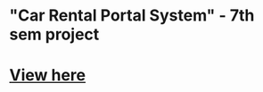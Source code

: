 # "Car Rental Portal System" - 7th sem project
# [View here](https://www.linkedin.com/posts/prashis-tiruwa-9433a0300_project-car-php-activity-7297575299121127424-FAQ3?utm_source=share&utm_medium=member_desktop&rcm=ACoAAEzxk0MBmFV1qobeHcamgFOZjF93RM2HvKs)
